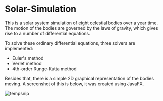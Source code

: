 # Solar-Simulation #

This is a solar system simulation of eight celestial bodies over a year time.
The motion of the bodies are governed by the laws of gravity,
which gives rise to a number of differential equations.

To solve these ordinary differential equations, three solvers are implemented:
  - Euler's method
  - Verlet method
  - 4th-order Runge-Kutta method

Besides that, there is a simple 2D graphical representation of the bodies moving.
A screenshot of this is below, it was created using JavaFX.

![tempsnip](https://user-images.githubusercontent.com/25391343/139061405-9bc2a5eb-6c2d-4328-bd6e-fc7303756357.png)
